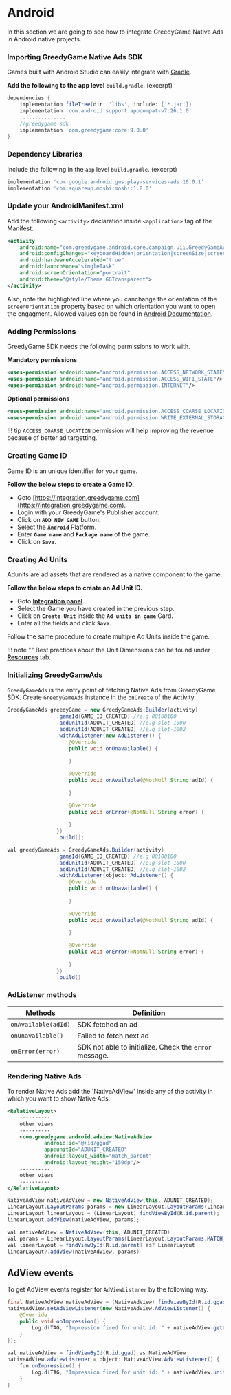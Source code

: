 # **Android**
In this section we are going to see how to integrate GreedyGame Native Ads in Android native projects.

### **Importing GreedyGame Native Ads SDK**

Games built with Android Studio can easily integrate with [Gradle](https://gradle.org).

**Add the following to the app level** `build.gradle`. (excerpt)

```gradle hl_lines="6"
dependencies {
	implementation fileTree(dir: 'libs', include: ['*.jar'])
	implementation 'com.android.support:appcompat-v7:26.1.0'
	...............
	//greedygame sdk
	implementation 'com.greedygame:core:9.0.0'
}
```

### **Dependency Libraries**
Include the following in the `app` level `build.gradle`. (excerpt)
```gradle
implementation 'com.google.android.gms:play-services-ads:16.0.1'
implementation 'com.squareup.moshi:moshi:1.8.0'
```

### **Update your AndroidManifest.xml**

Add the following `<activity>` declaration inside `<application>` tag of the Manifest.
```xml hl_lines="6"
<activity
    android:name="com.greedygame.android.core.campaign.uii.GreedyGameActivity"
    android:configChanges="keyboardHidden|orientation|screenSize|screenLayout|layoutDirection"
    android:hardwareAccelerated="true"
    android:launchMode="singleTask"
    android:screenOrientation="portrait"
    android:theme="@style/Theme.GGTransparent">
</activity>
```

Also, note the highlighted line where you canchange the orientation of the `screenOrientation` property based on which orientation you want to open the engagment. Allowed values can be found in [Android Documentation](https://developer.android.com/guide/topics/manifest/activity-element#screen).

### **Adding Permissions**

GreedyGame SDK needs the following permissions to work with.

**Mandatory permissions**

```xml
<uses-permission android:name="android.permission.ACCESS_NETWORK_STATE"/>
<uses-permission android:name="android.permission.ACCESS_WIFI_STATE"/>
<uses-permission android:name="android.permission.INTERNET"/>
```

**Optional permissions**

```xml
<uses-permission android:name="android.permission.ACCESS_COARSE_LOCATION"/>
<uses-permission android:name="android.permission.WRITE_EXTERNAL_STORAGE"/>
```

!!! tip
    `ACCESS_COARSE_LOCATION` permission will help improving the revenue because of better ad targetting.

### **Creating Game ID**
Game ID is an unique identifier for your game.

**Follow the below steps to create a Game ID.**

* Goto [https://integration.greedygame.com](https://integration.greedygame.com).
* Login with your GreedyGame's Publisher account.
* Click on **`ADD NEW GAME`** button.
* Select the **`Android`** Platform.
* Enter **`Game name`** and **`Package name`** of the game.
* Click on **`Save`**.


### **Creating Ad Units**
Adunits are ad assets that are rendered as a native component to the game.

**Follow the below steps to create an Ad Unit ID.**

* Goto **[Integration panel](https://integration.greedygame.com)**.
* Select the Game you have created in the previous step.
* Click on **`Create Unit`** inside the **`Ad units in game`** Card.
* Enter all the fields and click **`Save`**.

Follow the same procedure to create multiple Ad Units inside the game.

!!! note ""
    Best practices about the Unit Dimensions can be found under **[Resources](http://127.0.0.1:8000/best_practices/)** tab.

### **Initializing GreedyGameAds**

`GreedyGameAds` is the entry point of fetching Native Ads from GreedyGame SDK. Create `GreedyGameAds` instance in the `onCreate` of the Activity.

```Java tab=
GreedyGameAds greedyGame = new GreedyGameAds.Builder(activity)
                .gameId(GAME_ID_CREATED) //e.g 00100100
                .addUnitId(ADUNIT_CREATED) //e.g slot-1000
                .addUnitId(ADUNIT_CREATED) //e.g slot-1002
                .withAdListener(new AdListener() {
                    @Override
                    public void onUnavailable() {
                        
                    }

                    @Override
                    public void onAvailable(@NotNull String adId) {
                        
                    }

                    @Override
                    public void onError(@NotNull String error) {
                        
                    }
                })
                .build();
```                        

```Java tab="Kotlin"
val greedyGameAds = GreedyGameAds.Builder(activity)
                .gameId(GAME_ID_CREATED) //e.g 00100100
                .addUnitId(ADUNIT_CREATED) //e.g slot-1000
                .addUnitId(ADUNIT_CREATED) //e.g slot-1002
                .withAdListener(object: AdListener() {
                    @Override
                    public void onUnavailable() {
                        
                    }

                    @Override
                    public void onAvailable(@NotNull String adId) {
                        
                    }

                    @Override
                    public void onError(@NotNull String error) {
                        
                    }
                })
                .build()
```

### **AdListener methods**

| Methods      | Definition                                      |
| ------------ | ----------------------------------------------- |
| `onAvailable(adId)`  | SDK fetched an ad|
| `onUnavailable()`    | Failed to fetch next ad                          |
| `onError(error)`     | SDK not able to initialize. Check the `error` message.|

### **Rendering Native Ads**
To render Native Ads add the 'NativeAdView' inside any of the activity in which you want to show Native Ads.

```XML tab=
<RelativeLayout>
    ----------
    other views
    ----------
    <com.greedygame.android.adview.NativeAdView
            android:id="@+id/ggad"
            app:unitId="ADUNIT_CREATED"
            android:layout_width="match_parent"
            android:layout_height="150dp"/>
    ----------
    other views
    ----------
</RelativeLayout>
```

```Java tab=
NativeAdView nativeAdView = new NativeAdView(this, ADUNIT_CREATED);
LinearLayout.LayoutParams params = new LinearLayout.LayoutParams(LinearLayout.LayoutParams.MATCH_PARENT, AD_UNIT_SIZE_IN_PIXELS);
LinearLayout linearLayout = (LinearLayout) findViewById(R.id.parent);
linearLayout.addView(nativeAdView, params);
```

```Java tab="Kotlin"
val nativeAdView = NativeAdView(this, ADUNIT_CREATED)
val params = LinearLayout.LayoutParams(LinearLayout.LayoutParams.MATCH_PARENT, AD_UNIT_SIZE_IN_PIXELS)
val linearLayout = findViewById(R.id.parent) as? LinearLayout
linearLayout?.addView(nativeAdView, params)
```

## **AdView events**
To get AdView events register for `AdViewListener` by the following way.

```Java tab=
final NativeAdView nativeAdView = (NativeAdView) findViewById(R.id.ggad);
nativeAdView.setAdViewListener(new NativeAdView.AdViewListener() {
    @Override
    public void onImpression() {
        Log.d(TAG, "Impression fired for unit id: " + nativeAdView.getUnitId());
    }
});
```

```java tab="Kotlin"
val nativeAdView = findViewById(R.id.ggad) as NativeAdView
nativeAdView.adViewListener = object: NativeAdView.AdViewListener() {
    fun onImpression() {
        Log.d(TAG, "Impression fired for unit id: " + nativeAdView.unitId);
    }
}
```